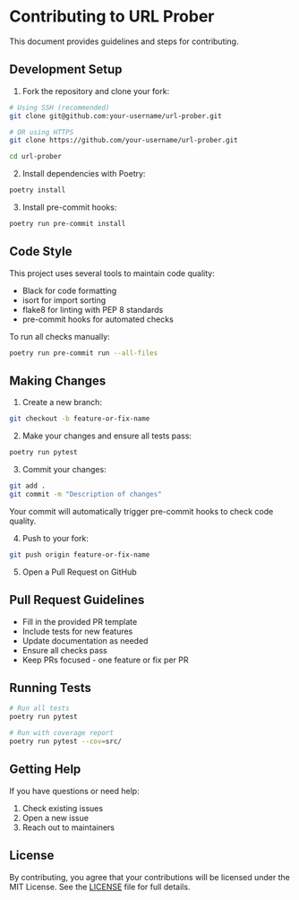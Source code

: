 # Contributing to URL Prober

This document provides guidelines and steps for contributing.

## Development Setup

1. Fork the repository and clone your fork:
```bash
# Using SSH (recommended)
git clone git@github.com:your-username/url-prober.git

# OR using HTTPS
git clone https://github.com/your-username/url-prober.git

cd url-prober
```

2. Install dependencies with Poetry:
```bash
poetry install
```

3. Install pre-commit hooks:
```bash
poetry run pre-commit install
```

## Code Style

This project uses several tools to maintain code quality:
- Black for code formatting
- isort for import sorting
- flake8 for linting with PEP 8 standards
- pre-commit hooks for automated checks

To run all checks manually:
```bash
poetry run pre-commit run --all-files
```

## Making Changes

1. Create a new branch:
```bash
git checkout -b feature-or-fix-name
```

2. Make your changes and ensure all tests pass:
```bash
poetry run pytest
```

3. Commit your changes:
```bash
git add .
git commit -m "Description of changes"
```

Your commit will automatically trigger pre-commit hooks to check code quality.

4. Push to your fork:
```bash
git push origin feature-or-fix-name
```

5. Open a Pull Request on GitHub

## Pull Request Guidelines

- Fill in the provided PR template
- Include tests for new features
- Update documentation as needed
- Ensure all checks pass
- Keep PRs focused - one feature or fix per PR

## Running Tests

```bash
# Run all tests
poetry run pytest

# Run with coverage report
poetry run pytest --cov=src/
```

## Getting Help

If you have questions or need help:
1. Check existing issues
2. Open a new issue
3. Reach out to maintainers

## License

By contributing, you agree that your contributions will be licensed under the MIT License. See the [LICENSE](LICENSE) file for full details.
